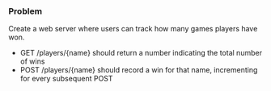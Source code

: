 ### Problem 

Create a web server where users can track how many games players have won.

- GET /players/{name} should return a number indicating the total number of wins
- POST /players/{name} should record a win for that name, incrementing for every subsequent POST
